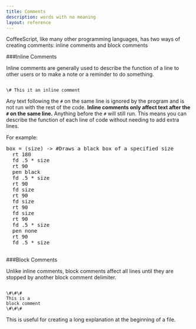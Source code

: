 ```yaml
---
title: Comments
description: words with no meaning
layout: reference
---
```


CoffeeScript, like many other programming languages, has two ways of creating comments: inline comments and block comments

###Inline Comments

Inline comments are generally used to describe the function of a line to other users or to make a note or a reminder to do something. 

<code class="jumbo">
<span data-dfn="inline comment delimiter">\#</span> This it an inline comment
</code>

Any text following the `#` on the same line is ignored by the program and is not run with the rest of the code. **Inline comments only affect text after the `#` on the same line.** Anything before the `#` will still run. This means you can describe the function of each line of code without needing to add extra lines. 

For example: 

<pre class='examp'>
box = (size) -> #Draws a black box of a specified size
  rt 180
  fd .5 * size
  rt 90
  pen black
  fd .5 * size
  rt 90
  fd size
  rt 90
  fd size
  rt 90
  fd size
  rt 90
  fd .5 * size
  pen none
  rt 90
  fd .5 * size
  </pre>

###Block Comments

Unlike inline comments, block comments affect all lines until they are stopped by another block comment delimiter. 

<code class="jumbo">
<span data-dfnup="block comment delimiter">\#\#\#</span>
This is a
block comment
\#\#\#
</code>

This is useful for creating a long explanation at the beginning of a file. 
